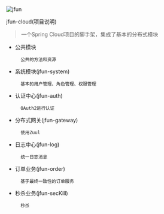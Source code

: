 
![jfun](https://i.loli.net/2019/04/19/5cb995ca5f50f.jpg)

jfun-cloud(项目说明)
    
>    一个Spring Cloud项目的脚手架，集成了基本的分布式模块

* 公共模块
    
        公共的方法和资源
    
* 系统模块(jfun-system)

        基本的用户管理、角色管理、权限管理

* 认证中心(jfun-auth)

        OAuth2进行认证
    
* 分布式网关(jfun-gateway)

        使用Zuul
    
* 日志中心(jfun-log)
    
        统一日志消息
    
* 订单业务(jfun-order)
    
        基于最终一致性的订单服务
    
* 秒杀业务(jfun-secKill)
        
        秒杀
    
   
